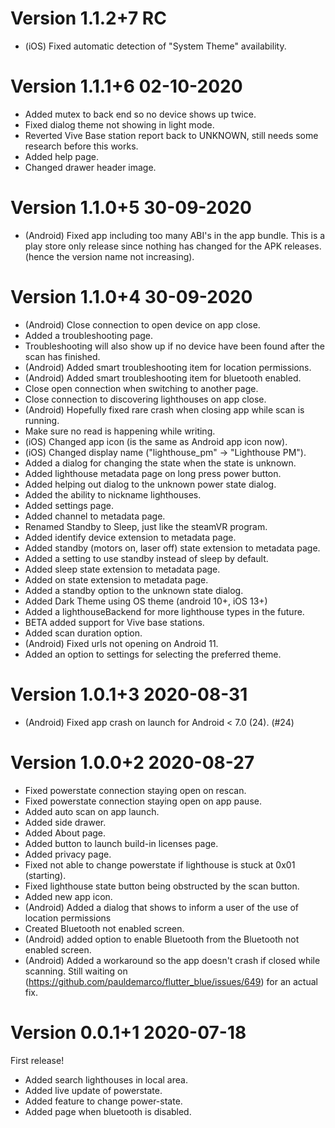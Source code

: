 
# Version 1.1.2+7 RC

- (iOS) Fixed automatic detection of "System Theme" availability.

# Version 1.1.1+6 02-10-2020

 - Added mutex to back end so no device shows up twice.
 - Fixed dialog theme not showing in light mode.
 - Reverted Vive Base station report back to UNKNOWN, still needs some research before this works.
 - Added help page.
 - Changed drawer header image.

# Version 1.1.0+5 30-09-2020

 - (Android) Fixed app including too many ABI's in the app bundle. This is a play store only release
 since nothing has changed for the APK releases. (hence the version name not increasing).

# Version 1.1.0+4 30-09-2020 

 - (Android) Close connection to open device on app close.
 - Added a troubleshooting page.
 - Troubleshooting will also show up if no device have been found after the scan has finished.
 - (Android) Added smart troubleshooting item for location permissions.
 - (Android) Added smart troubleshooting item for bluetooth enabled.
 - Close open connection when switching to another page.
 - Close connection to discovering lighthouses on app close.
 - (Android) Hopefully fixed rare crash when closing app while scan is running.
 - Make sure no read is happening while writing.
 - (iOS) Changed app icon (is the same as Android app icon now).
 - (iOS) Changed display name ("lighthouse_pm" -> "Lighthouse PM").
 - Added a dialog for changing the state when the state is unknown.
 - Added lighthouse metadata page on long press power button.
 - Added helping out dialog to the unknown power state dialog.
 - Added the ability to nickname lighthouses.
 - Added settings page.
 - Added channel to metadata page.
 - Renamed Standby to Sleep, just like the steamVR program.
 - Added identify device extension to metadata page.
 - Added standby (motors on, laser off) state extension to metadata page.
 - Added a setting to use standby instead of sleep by default.
 - Added sleep state extension to metadata page.
 - Added on state extension to metadata page.
 - Added a standby option to the unknown state dialog.
 - Added Dark Theme using OS theme (android 10+, iOS 13+)
 - Added a lighthouseBackend for more lighthouse types in the future.
 - BETA added support for Vive base stations.
 - Added scan duration option.
 - (Android) Fixed urls not opening on Android 11.
 - Added an option to settings for selecting the preferred theme.

# Version 1.0.1+3 2020-08-31

 - (Android) Fixed app crash on launch for Android < 7.0 (24). (#24)

# Version 1.0.0+2 2020-08-27

 - Fixed powerstate connection staying open on rescan.
 - Fixed powerstate connection staying open on app pause.
 - Added auto scan on app launch.
 - Added side drawer.
 - Added About page.
 - Added button to launch build-in licenses page.
 - Added privacy page.
 - Fixed not able to change powerstate if lighthouse is stuck at 0x01 (starting).
 - Fixed lighthouse state button being obstructed by the scan button.
 - Added new app icon.
 - (Android) Added a dialog that shows to inform a user of the use of location permissions
 - Created Bluetooth not enabled screen.
 - (Android) added option to enable Bluetooth from the Bluetooth not enabled screen.
 - (Android) Added a workaround so the app doesn't crash if closed while scanning. Still waiting on (https://github.com/pauldemarco/flutter_blue/issues/649) for an actual fix.

# Version 0.0.1+1 2020-07-18

First release!

 - Added search lighthouses in local area.
 - Added live update of powerstate.
 - Added feature to change power-state.
 - Added page when bluetooth is disabled.
